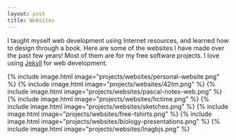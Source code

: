 ```yaml
---
layout: post
title: Websites
---
```


I taught myself web development using Internet resources, and learned how to
design through a book. Here are some of the websites I have made over the past
few years! Most of them are for my free software projects. I love using
[Jekyll](https://jekyllrb.com/) for web development.

{% include image.html image="projects/websites/personal-website.png" %}
{% include image.html image="projects/websites/42tm.png" %}
{% include image.html image="projects/websites/pascal-notes-web.png" %}
{% include image.html image="projects/websites/hctime.png" %}
{% include image.html image="projects/websites/sketches.png" %}
{% include image.html image="projects/websites/free-tshirts.png" %}
{% include image.html image="projects/websites/biology-presentations.png" %}
{% include image.html image="projects/websites/lnagbjs.png" %}
